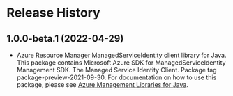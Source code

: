 # Release History

## 1.0.0-beta.1 (2022-04-29)

- Azure Resource Manager ManagedServiceIdentity client library for Java. This package contains Microsoft Azure SDK for ManagedServiceIdentity Management SDK. The Managed Service Identity Client. Package tag package-preview-2021-09-30. For documentation on how to use this package, please see [Azure Management Libraries for Java](https://aka.ms/azsdk/java/mgmt).
